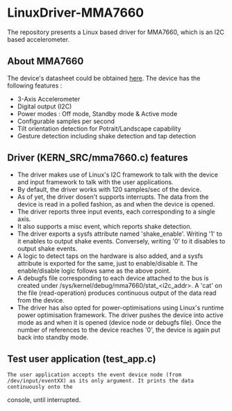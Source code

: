 LinuxDriver-MMA7660
===================

  The repository presents a Linux based driver for MMA7660, which is an I2C based accelerometer.
  
  About MMA7660
  -------------
  The device's datasheet could be obtained [here](http://cache.freescale.com/files/sensors/doc/data_sheet/MMA7660FC.pdf?pspll=1).
  The device has the following features :
  * 3-Axis Accelerometer
  * Digital output (I2C)
  * Power modes : Off mode, Standby mode & Active mode
  * Configurable samples per second
  * Tilt orientation detection for Potrait/Landscape capability
  * Gesture detection including shake detection and tap detection
  
  Driver (KERN_SRC/mma7660.c) features
  ------------------------------------
  * The driver makes use of Linux's I2C framework to talk with the device and input framework to talk with the user applications.
  * By default, the driver works with 120 samples/sec of the device.
  * As of yet, the driver dosen't supports interrupts. The data from the device is read in a polled fashion, as and when the device is opened.
  * The driver reports three input events, each corresponding to a single axis. 
  * It also supports a misc event, which reports shake detection.
  * The driver exports a sysfs attribute named 'shake_enable'. Writing '1' to it enables to output shake events. Conversely, writing '0'
    to it disables to output shake events.
  * A logic to detect taps on the hardware is also added, and a sysfs attribute is exported for the same, just to enable/disable it. 
    The enable/disable logic follows same as the above point.
  * A debugfs file corresponding to each device attached to the bus is created under /sys/kernel/debug/mma7660/stat_<i2c_addr>.
    A 'cat' on the file (read-operation) produces continuous output of the data read from the device.
  * The driver has also opted for power-optimisations using Linux's runtime power optimisation framework. The driver pushes the device into
    active mode as and when it is opened (device node or debugfs file). Once the number of references to the device reaches '0', the device is
    again put back into standby mode.
    
  Test user application (test_app.c)
  ----------------------------------
    The user application accepts the event device node (from /dev/input/eventXX) as its only argument. It prints the data continuously onto the
  console, until interrupted. 
  
